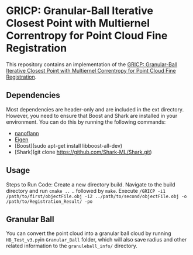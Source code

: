 # GRICP: Granular-Ball Iterative Closest Point with Multiernel Correntropy for Point Cloud Fine Registration #

This repository contains an implementation of the [GRICP: Granular-Ball Iterative Closest Point with Multiernel Correntropy for Point Cloud Fine Registration](). 

## Dependencies ##

Most dependencies are header-only and are included in the ext directory. However, you need to ensure that Boost and Shark are installed in your environment. You can do this by running the following commands:


* [nanoflann](https://github.com/jlblancoc/nanoflann)
* [Eigen](http://eigen.tuxfamily.org/index.php?title=Main\_Page)
* [Boost](sudo apt-get install libboost-all-dev)
* [Shark](git clone https://github.com/Shark-ML/Shark.git)
## Usage ##

Steps to Run Code:
Create a new directory build.
Navigate to the build directory and run `cmake ..` .. followed by `make`.
Execute `/GRICP -i1 /path/to/first/objectFile.obj -i2 ../path/to/second/objectFile.obj -o /path/to/Registration_Result/ -po`


## Granular Ball ##
You can convert the point cloud into a granular ball cloud by running `HB_Test_v3.py`in `Granular_Ball` folder, which will also save radius and other related information to the `granuleball_info/` directory.

